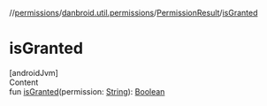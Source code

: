 //[permissions](../../../index.md)/[danbroid.util.permissions](../index.md)/[PermissionResult](index.md)/[isGranted](is-granted.md)



# isGranted  
[androidJvm]  
Content  
fun [isGranted](is-granted.md)(permission: [String](https://kotlinlang.org/api/latest/jvm/stdlib/kotlin/-string/index.html)): [Boolean](https://kotlinlang.org/api/latest/jvm/stdlib/kotlin/-boolean/index.html)  



